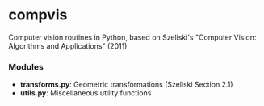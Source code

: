 # compvis #

Computer vision routines in Python, based on Szeliski's "Computer Vision: Algorithms and Applications" (2011)

### Modules ###
* __transforms.py__: Geometric transformations (Szeliski Section 2.1)
* __utils.py__: Miscellaneous utility functions
